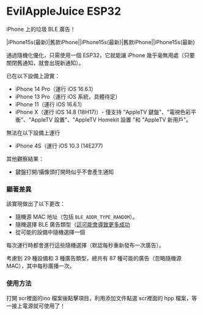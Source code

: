 # EvilAppleJuice ESP32

iPhone 上的垃圾 BLE 廣告！

|iPhone15s(最新)|舊款iPhone||iPhone15s(最新)|舊款iPhone||iPhone15s(最新)

通過隨機化優化，只需使用一個 ESP32，它就能讓 iPhone 幾乎毫無用處（只要關閉舊通知，就會出現新通知）。

已在以下設備上證實：
* iPhone 14 Pro（運行 iOS 16.6.1）
* iPhone 13 Pro（運行 iOS 系統，具體待定）
* iPhone 11（運行 iOS 16.6.1）
* iPhone X（運行 iOS 14.8 (18H17)）- 僅支持 "AppleTV 鍵盤"、"電視色彩平衡"、"AppleTV 設置"、"AppleTV Homekit 設置 "和 "AppleTV 新用戶"。

無法在以下設備上運行
* iPhone 4S（運行 iOS 10.3 (14E277)

其他觀察結果：
* 鍵盤打開/攝像頭打開時似乎不會產生通知

### 顯著差異

該實現做出了以下更改：

* 隨機源 MAC 地址（包括 `BLE_ADDR_TYPE_RANDOM`）。
* 隨機選擇 BLE 廣告類型（[這可能會導致更多成功](https://github.com/ECTO-1A/AppleJuice/pull/25)
* 從可能的設備中隨機選擇一個

每次運行時都會進行這些隨機選擇（默認每秒重新發布一次廣告）。

考慮到 29 種設備和 3 種廣告類型，總共有 87 種可能的廣告（忽略隨機源 MAC），其中每秒廣播一次。

### 使用方法

打開 scr裡面的ino 檔案後點擊項目，利用添加文件點選 scr裡面的 hpp 檔案，等一接上電源就可使用了！

